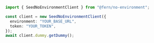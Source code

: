```typescript
import { SeedNoEnvironmentClient } from "@fern/no-environment";

const client = new SeedNoEnvironmentClient({
  environment: "YOUR_BASE_URL",
  token: "YOUR_TOKEN",
});
await client.dummy.getDummy();
 
```                        


